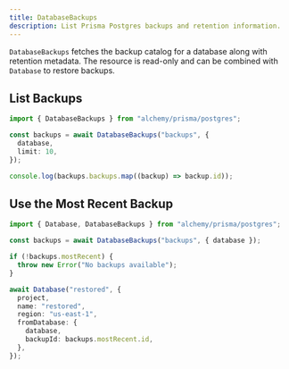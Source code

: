 ```yaml
---
title: DatabaseBackups
description: List Prisma Postgres backups and retention information.
---
```


`DatabaseBackups` fetches the backup catalog for a database along with retention metadata. The resource is read-only and can be combined with `Database` to restore backups.

## List Backups

```ts
import { DatabaseBackups } from "alchemy/prisma/postgres";

const backups = await DatabaseBackups("backups", {
  database,
  limit: 10,
});

console.log(backups.backups.map((backup) => backup.id));
```

## Use the Most Recent Backup

```ts
import { Database, DatabaseBackups } from "alchemy/prisma/postgres";

const backups = await DatabaseBackups("backups", { database });

if (!backups.mostRecent) {
  throw new Error("No backups available");
}

await Database("restored", {
  project,
  name: "restored",
  region: "us-east-1",
  fromDatabase: {
    database,
    backupId: backups.mostRecent.id,
  },
});
```
